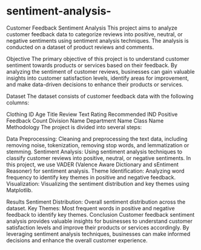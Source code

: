 # sentiment-analysis-

Customer Feedback Sentiment Analysis
This project aims to analyze customer feedback data to categorize reviews into positive, neutral, or negative sentiments using sentiment analysis techniques. The analysis is conducted on a dataset of product reviews and comments.

Objective
The primary objective of this project is to understand customer sentiment towards products or services based on their feedback. By analyzing the sentiment of customer reviews, businesses can gain valuable insights into customer satisfaction levels, identify areas for improvement, and make data-driven decisions to enhance their products or services.

Dataset
The dataset consists of customer feedback data with the following columns:

Clothing ID
Age
Title
Review Text
Rating
Recommended IND
Positive Feedback Count
Division Name
Department Name
Class Name
Methodology
The project is divided into several steps:

Data Preprocessing: Cleaning and preprocessing the text data, including removing noise, tokenization, removing stop words, and lemmatization or stemming.
Sentiment Analysis: Using sentiment analysis techniques to classify customer reviews into positive, neutral, or negative sentiments. In this project, we use VADER (Valence Aware Dictionary and sEntiment Reasoner) for sentiment analysis.
Theme Identification: Analyzing word frequency to identify key themes in positive and negative feedback.
Visualization: Visualizing the sentiment distribution and key themes using Matplotlib.

Results
Sentiment Distribution: Overall sentiment distribution across the dataset.
Key Themes: Most frequent words in positive and negative feedback to identify key themes.
Conclusion
Customer feedback sentiment analysis provides valuable insights for businesses to understand customer satisfaction levels and improve their products or services accordingly. By leveraging sentiment analysis techniques, businesses can make informed decisions and enhance the overall customer experience.
